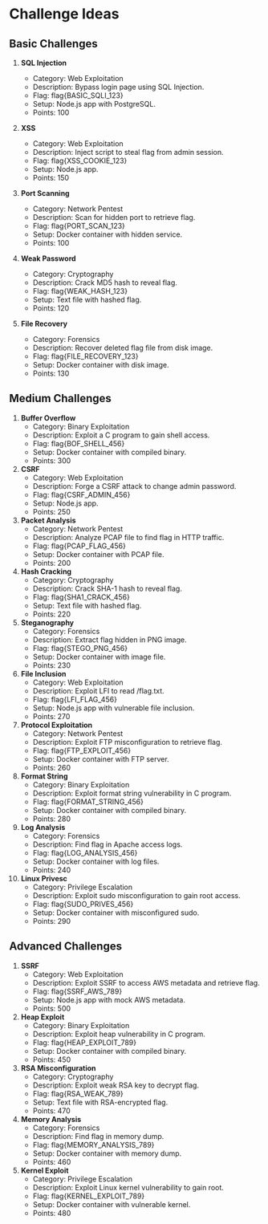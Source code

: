 # Challenge Ideas

## Basic Challenges
1. **SQL Injection**
   - Category: Web Exploitation
   - Description: Bypass login page using SQL Injection.
   - Flag: flag{BASIC_SQLI_123}
   - Setup: Node.js app with PostgreSQL.
   - Points: 100

2. **XSS**
   - Category: Web Exploitation
   - Description: Inject script to steal flag from admin session.
   - Flag: flag{XSS_COOKIE_123}
   - Setup: Node.js app.
   - Points: 150

3. **Port Scanning**
   - Category: Network Pentest
   - Description: Scan for hidden port to retrieve flag.
   - Flag: flag{PORT_SCAN_123}
   - Setup: Docker container with hidden service.
   - Points: 100

4. **Weak Password**
   - Category: Cryptography
   - Description: Crack MD5 hash to reveal flag.
   - Flag: flag{WEAK_HASH_123}
   - Setup: Text file with hashed flag.
   - Points: 120

5. **File Recovery**
   - Category: Forensics
   - Description: Recover deleted flag file from disk image.
   - Flag: flag{FILE_RECOVERY_123}
   - Setup: Docker container with disk image.
   - Points: 130

## Medium Challenges
1. **Buffer Overflow**
   - Category: Binary Exploitation
   - Description: Exploit a C program to gain shell access.
   - Flag: flag{BOF_SHELL_456}
   - Setup: Docker container with compiled binary.
   - Points: 300
2. **CSRF**
   - Category: Web Exploitation
   - Description: Forge a CSRF attack to change admin password.
   - Flag: flag{CSRF_ADMIN_456}
   - Setup: Node.js app.
   - Points: 250
3. **Packet Analysis**
   - Category: Network Pentest
   - Description: Analyze PCAP file to find flag in HTTP traffic.
   - Flag: flag{PCAP_FLAG_456}
   - Setup: Docker container with PCAP file.
   - Points: 200
4. **Hash Cracking**
   - Category: Cryptography
   - Description: Crack SHA-1 hash to reveal flag.
   - Flag: flag{SHA1_CRACK_456}
   - Setup: Text file with hashed flag.
   - Points: 220
5. **Steganography**
   - Category: Forensics
   - Description: Extract flag hidden in PNG image.
   - Flag: flag{STEGO_PNG_456}
   - Setup: Docker container with image file.
   - Points: 230
6. **File Inclusion**
   - Category: Web Exploitation
   - Description: Exploit LFI to read /flag.txt.
   - Flag: flag{LFI_FLAG_456}
   - Setup: Node.js app with vulnerable file inclusion.
   - Points: 270
7. **Protocol Exploitation**
   - Category: Network Pentest
   - Description: Exploit FTP misconfiguration to retrieve flag.
   - Flag: flag{FTP_EXPLOIT_456}
   - Setup: Docker container with FTP server.
   - Points: 260
8. **Format String**
   - Category: Binary Exploitation
   - Description: Exploit format string vulnerability in C program.
   - Flag: flag{FORMAT_STRING_456}
   - Setup: Docker container with compiled binary.
   - Points: 280
9. **Log Analysis**
   - Category: Forensics
   - Description: Find flag in Apache access logs.
   - Flag: flag{LOG_ANALYSIS_456}
   - Setup: Docker container with log files.
   - Points: 240
10. **Linux Privesc**
    - Category: Privilege Escalation
    - Description: Exploit sudo misconfiguration to gain root access.
    - Flag: flag{SUDO_PRIVES_456}
    - Setup: Docker container with misconfigured sudo.
    - Points: 290

## Advanced Challenges
1. **SSRF**
   - Category: Web Exploitation
   - Description: Exploit SSRF to access AWS metadata and retrieve flag.
   - Flag: flag{SSRF_AWS_789}
   - Setup: Node.js app with mock AWS metadata.
   - Points: 500
2. **Heap Exploit**
   - Category: Binary Exploitation
   - Description: Exploit heap vulnerability in C program.
   - Flag: flag{HEAP_EXPLOIT_789}
   - Setup: Docker container with compiled binary.
   - Points: 450
3. **RSA Misconfiguration**
   - Category: Cryptography
   - Description: Exploit weak RSA key to decrypt flag.
   - Flag: flag{RSA_WEAK_789}
   - Setup: Text file with RSA-encrypted flag.
   - Points: 470
4. **Memory Analysis**
   - Category: Forensics
   - Description: Find flag in memory dump.
   - Flag: flag{MEMORY_ANALYSIS_789}
   - Setup: Docker container with memory dump.
   - Points: 460
5. **Kernel Exploit**
   - Category: Privilege Escalation
   - Description: Exploit Linux kernel vulnerability to gain root.
   - Flag: flag{KERNEL_EXPLOIT_789}
   - Setup: Docker container with vulnerable kernel.
   - Points: 480
   